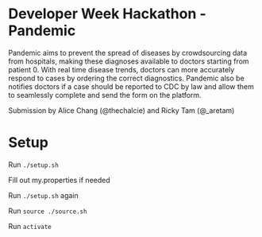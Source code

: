 # Developer Week Hackathon - Pandemic
Pandemic aims to prevent the spread of diseases by crowdsourcing data from hospitals, making these diagnoses available to doctors starting from patient 0. With real time disease trends, doctors can more accurately respond to cases by ordering the correct diagnostics. Pandemic also be notifies doctors if a case should be reported to CDC by law and allow them to seamlessly complete and send the form on the platform.

Submission by Alice Chang (@thechalcie) and Ricky Tam (@_aretam)

# Setup
Run `./setup.sh`

Fill out my.properties if needed

Run `./setup.sh` again

Run `source ./source.sh`

Run `activate`
